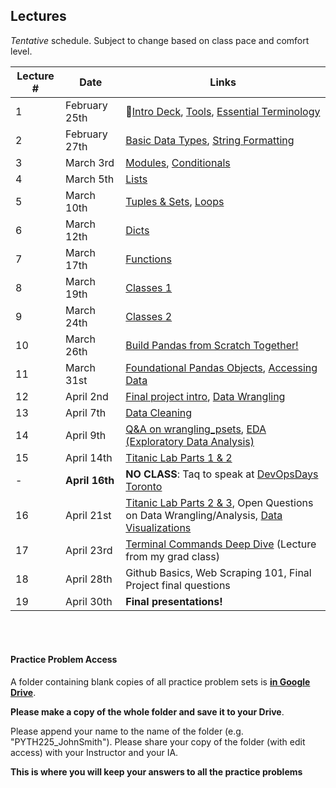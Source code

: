 ## Lectures

_Tentative_ schedule. Subject to change based on class pace and comfort level.

| Lecture #  | Date | Links |
| ------------- | ------------- | ------------- |
| 1  | February 25th  | 🎉[Intro Deck](https://mottaquikarim.github.io/rehearsal/public/stage.html?source=o66ry#/), [Tools](#out/intro/tools), [Essential Terminology](#out/topics/essential_terminology) |
| 2  | February 27th  | [Basic Data Types](#out/topics/basic_data_types), [String Formatting](https://mottaquikarim.github.io/PYTH225/#out/topics/string_formatting) |
| 3  | March 3rd  | [Modules](#out/topics/modules), [Conditionals](#out/topics/conditionals) |
| 4  | March 5th  | [Lists](#out/topics/lists) |
| 5  | March 10th  | [Tuples & Sets](https://mottaquikarim.github.io/PYTH225/#out/topics/tuples_sets), [Loops](#out/topics/loops) |
| 6  | March 12th  | [Dicts](#out/topics/dicts) |
| 7  | March 17th  | [Functions](#out/topics/functions) |
| 8  | March 19th  | [Classes 1](#out/topics/classes) |
| 9  | March 24th  | [Classes 2](#out/topics/classes) |
| 10  | March 26th  | [Build Pandas from Scratch Together!](https://colab.research.google.com/drive/1gU5_KvdqLMhzRpF7BRA9N36FlDgxnqQk) |
| 11  | March 31st | [Foundational Pandas Objects](#out/topics/foundations_pandas), [Accessing Data](#out/topics/accessing_data) |
| 12  | April 2nd | [Final project intro](#out/intro/project_info), [Data Wrangling](#out/topics/wrangling1) |
| 13  | April 7th | [Data Cleaning](#out/topics/data_cleaning) |
| 14  | April 9th | [Q&A on wrangling_psets](), [EDA (Exploratory Data Analysis)](#out/topics/eda) |
| 15  | April 14th | [Titanic Lab Parts 1 & 2](https://colab.research.google.com/drive/1HfmvsPl4nZvrrSOtOPFQPntgJ9KzmG51) |
| -  | **April 16th**  | **NO CLASS**: Taq to speak at [DevOpsDays Toronto](https://whova.com/embedded/speaker_session_detail/devop_202004/917388/) |
| 16  | April 21st | [Titanic Lab Parts 2 & 3](https://colab.research.google.com/drive/1HfmvsPl4nZvrrSOtOPFQPntgJ9KzmG51), Open Questions on Data Wrangling/Analysis, [Data Visualizations]() |
| 17  | April 23rd | [Terminal Commands Deep Dive](https://show.zohopublic.com/publish/jjd2u23f766e888414dcaac530e14258b978a) (Lecture from my grad class) |
| 18  | April 28th | Github Basics, Web Scraping 101, Final Project final questions |
| 19  | April 30th | **Final presentations!** |

<br/><br/>

#### Practice Problem Access

A folder containing blank copies of all practice problem sets is **[in Google Drive](https://drive.google.com/drive/folders/1AD8J-4xlvTjYfHpgUCoA3uKBi_7x5fQt?usp=sharing)**. 

**Please make a copy of the whole folder and save it to your Drive**. 

Please append your name to the name of the folder (e.g. "PYTH225_JohnSmith"). Please share your copy of the folder (with edit access) with your Instructor and your IA. 

**This is where you will keep your answers to all the practice problems**

